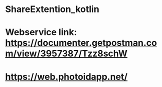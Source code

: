 # ShareExtention_kotlin


# Webservice link: https://documenter.getpostman.com/view/3957387/Tzz8schW
# https://web.photoidapp.net/

